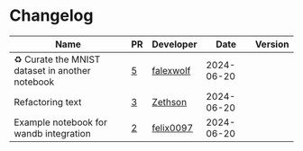 # Changelog

<!-- prettier-ignore -->
Name | PR | Developer | Date | Version
--- | --- | --- | --- | ---
♻️ Curate the MNIST dataset in another notebook | [5](https://github.com/laminlabs/lamin-mlops/pull/5) | [falexwolf](https://github.com/falexwolf) | 2024-06-20 |
Refactoring text | [3](https://github.com/laminlabs/lamin-mlops/pull/3) | [Zethson](https://github.com/Zethson) | 2024-06-20 |
Example notebook for wandb integration | [2](https://github.com/laminlabs/lamin-mlops/pull/2) | [felix0097](https://github.com/felix0097) | 2024-06-20 |
